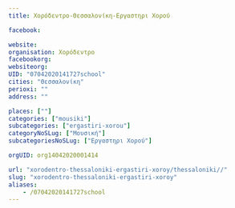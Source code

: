 ```yaml
---
title: Χορόδεντρο-Θεσσαλονίκη-Εργαστηρι Χορού

facebook:

website:
organisation: Χορόδεντρο
facebookorg:
websiteorg:
UID: "07042020141727school"
cities: "Θεσσαλονίκη"
perioxi: ""
address: ""

places: [""]
categories: ["mousiki"]
subcategories: ["ergastiri-xorou"]
categoryNoSLug: ["Μουσική"]
subcategoriesNoSLug: ["Εργαστηρι Χορού"]

orgUID: org14042020001414

url: "xorodentro-thessaloniki-ergastiri-xoroy/thessaloniki//"
slug: "xorodentro-thessaloniki-ergastiri-xoroy"
aliases:
    - /07042020141727school
---
```





